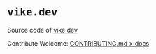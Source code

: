# `vike.dev`

Source code of [vike.dev](https://vike.dev)

Contribute Welcome: [CONTRIBUTING.md > docs](/CONTRIBUTING.md#docs)
